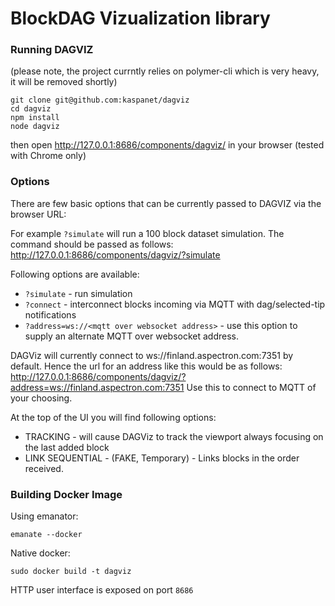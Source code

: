 # BlockDAG Vizualization library

### Running DAGVIZ

(please note, the project currntly relies on polymer-cli which is very heavy, it will be removed shortly)
```
git clone git@github.com:kaspanet/dagviz
cd dagviz
npm install
node dagviz
```
then open http://127.0.0.1:8686/components/dagviz/ in your browser (tested with Chrome only)


### Options

There are few basic options that can be currently passed to DAGVIZ via the browser URL:

For example `?simulate` will run a 100 block dataset simulation.  The command should be passed as follows: http://127.0.0.1:8686/components/dagviz/?simulate

Following options are available:

- `?simulate` - run simulation
- `?connect` - interconnect blocks incoming via MQTT with dag/selected-tip notifications
- `?address=ws://<mqtt over websocket address>` - use this option to supply an alternate MQTT over websocket address. 

DAGViz will currently connect to ws://finland.aspectron.com:7351 by default. Hence the url for an address like this would be as follows:  http://127.0.0.1:8686/components/dagviz/?address=ws://finland.aspectron.com:7351 Use this to connect to MQTT of your choosing.

At the top of the UI you will find following options:
- TRACKING - will cause DAGViz to track the viewport always focusing on the last added block
- LINK SEQUENTIAL - (FAKE, Temporary) - Links blocks in the order received.

### Building Docker Image

Using emanator:
```
emanate --docker
```

Native docker:
```
sudo docker build -t dagviz 
```

HTTP user interface is exposed on port `8686`